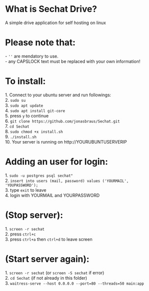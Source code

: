 <h1>What is Sechat Drive?</h1>
A simple drive application for self hosting on linux<br/>

<h1>Please note that:</h1>
- <code>''</code> are mendatory to use. <br/>
- any CAPSLOCK text must be replaced with your own information!


<h1>To install:</h1>
1. Connect to your ubuntu server and run followings:<br/>
2. <code>sudo su</code><br/>
3. <code>sudo apt update</code><br/>
4. <code>sudo apt install git-core</code><br/>
5. press <code>y</code> to continue<br/>
6. <code>git clone https://github.com/jonasbraus/Sechat.git</code><br/>
7. <code>cd Sechat</code><br/>
8. <code>sudo chmod +x install.sh</code><br/>
9. <code>./install.sh</code><br/>
10. Your server is running on http://YOURUBUNTUSERVERIP<br/>

<h1>Adding an user for login:</h1>
1. <code>sudo -u postgres psql sechat"</code><br/>
2. <code>insert into users (mail, password) values ('YOURMAIL', 'YOUPASSWORD');</code><br/>
3. type <code>exit</code> to leave<br/>
4. login with YOURMAIL and YOURPASSWORD<br/>

<h1>(Stop server):</h1>
1. <code>screen -r sechat</code><br/>
2. press <code>ctrl+c</code><br/>
3. press <code>ctrl+a</code> then <code>ctrl+d</code> to leave screen<br/>

<h1>(Start server again):</h1>
1. <code>screen -r sechat</code> (or <code>screen -S sechat</code> if error)<br/>
2. <code>cd Sechat</code> (if not already in this folder)<br/>
3. <code>waitress-serve --host 0.0.0.0 --port=80 --threads=50 main:app</code><br/>

